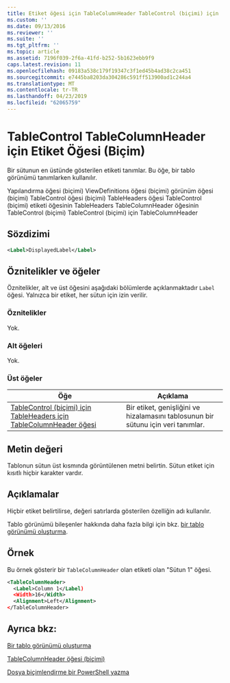 ```yaml
---
title: Etiket öğesi için TableColumnHeader TableControl (biçimi) için | Microsoft Docs
ms.custom: ''
ms.date: 09/13/2016
ms.reviewer: ''
ms.suite: ''
ms.tgt_pltfrm: ''
ms.topic: article
ms.assetid: 7196f039-2f6a-41fd-b252-5b1623ebb9f9
caps.latest.revision: 11
ms.openlocfilehash: 09183a538c179f19347c3f1ed45b4ad38c2ca451
ms.sourcegitcommit: e7445ba8203da304286c591ff513900ad1c244a4
ms.translationtype: MT
ms.contentlocale: tr-TR
ms.lasthandoff: 04/23/2019
ms.locfileid: "62065759"
---
```

# <a name="label-element-for-tablecolumnheader-for-tablecontrol-format"></a>TableControl TableColumnHeader için Etiket Öğesi (Biçim)

Bir sütunun en üstünde gösterilen etiketi tanımlar. Bu öğe, bir tablo görünümü tanımlarken kullanılır.

Yapılandırma öğesi (biçimi) ViewDefinitions öğesi (biçimi) görünüm öğesi (biçimi) TableControl öğesi (biçimi) TableHeaders öğesi TableControl (biçimi) etiketi öğesinin TableHeaders TableColumnHeader öğesinin TableControl (biçimi) TableControl (biçimi) için TableColumnHeader

## <a name="syntax"></a>Sözdizimi

```xml
<Label>DisplayedLabel</Label>

```

## <a name="attributes-and-elements"></a>Öznitelikler ve öğeler

Öznitelikler, alt ve üst öğesini aşağıdaki bölümlerde açıklanmaktadır `Label` öğesi. Yalnızca bir etiket, her sütun için izin verilir.

### <a name="attributes"></a>Öznitelikler

Yok.

### <a name="child-elements"></a>Alt öğeleri

Yok.

### <a name="parent-elements"></a>Üst öğeler

|Öğe|Açıklama|
|-------------|-----------------|
|[TableControl (biçimi) için TableHeaders için TableColumnHeader öğesi](./tablecolumnheader-element-format.md)|Bir etiket, genişliğini ve hizalamasını tablosunun bir sütunu için veri tanımlar.|

## <a name="text-value"></a>Metin değeri

Tablonun sütun üst kısmında görüntülenen metni belirtin. Sütun etiket için kısıtlı hiçbir karakter vardır.

## <a name="remarks"></a>Açıklamalar

Hiçbir etiket belirtilirse, değeri satırlarda gösterilen özelliğin adı kullanılır.

Tablo görünümü bileşenler hakkında daha fazla bilgi için bkz. [bir tablo görünümü oluşturma](./creating-a-table-view.md).

## <a name="example"></a>Örnek

Bu örnek gösterir bir `TableColumnHeader` olan etiketi olan "Sütun 1" öğesi.

```xml
<TableColumnHeader>
  <Label>Column 1</Label)
  <Width>16</Width>
  <Alignment>Left</Alignment>
</TableColumnHeader>
```

## <a name="see-also"></a>Ayrıca bkz:

[Bir tablo görünümü oluşturma](./creating-a-table-view.md)

[TableColumnHeader öğesi (biçimi)](./tablecolumnheader-element-format.md)

[Dosya biçimlendirme bir PowerShell yazma](./writing-a-powershell-formatting-file.md)
